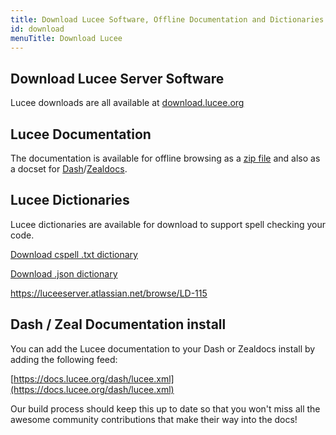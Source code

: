 ```yaml
---
title: Download Lucee Software, Offline Documentation and Dictionaries
id: download
menuTitle: Download Lucee
---
```


## Download Lucee Server Software

Lucee downloads are all available at [download.lucee.org](https://download.lucee.org)

## Lucee Documentation

The documentation is available for offline browsing as a [zip file](lucee-docs.zip) and also as a docset for [Dash](https://kapeli.com/dash)/[Zealdocs](http://zealdocs.org/).

## Lucee Dictionaries

Lucee dictionaries are available for download to support spell checking your code.

[Download cspell .txt dictionary](/dictionaries/lucee.txt)

[Download .json dictionary](/dictionaries/lucee.json)

<https://luceeserver.atlassian.net/browse/LD-115>

## Dash / Zeal Documentation install

You can add the Lucee documentation to your Dash or Zealdocs install by adding the following feed:

[https://docs.lucee.org/dash/lucee.xml](https://docs.lucee.org/dash/lucee.xml)

Our build process should keep this up to date so that you won't miss all the awesome community contributions that make their way into the docs!
